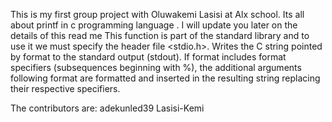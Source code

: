 This is my first group project with Oluwakemi Lasisi at Alx school. Its all about printf in c programming language . I will update you later on the details of this read me
This function is part of the standard library and to use it we must specify the header file <stdio.h>.
Writes the C string pointed by format to the standard output (stdout). If format includes format specifiers (subsequences beginning with %), the additional arguments following format are formatted and inserted in the resulting string replacing their respective specifiers.

The contributors are:
adekunled39
Lasisi-Kemi
